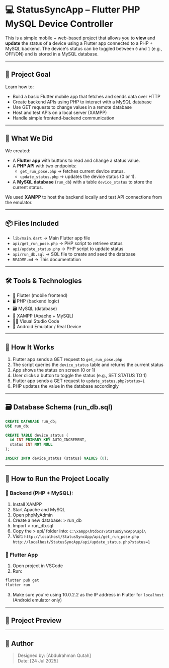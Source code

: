 # 💻 StatusSyncApp – Flutter PHP MySQL Device Controller

This is a simple mobile + web-based project that allows you to **view** and **update** the status of a device using a Flutter app connected to a PHP + MySQL backend. The device's status can be toggled between `0` and `1` (e.g., OFF/ON) and is stored in a MySQL database.

---

## 🎯 Project Goal  
Learn how to:
- Build a basic Flutter mobile app that fetches and sends data over HTTP  
- Create backend APIs using PHP to interact with a MySQL database  
- Use GET requests to change values in a remote database  
- Host and test APIs on a local server (XAMPP)  
- Handle simple frontend-backend communication

---

## 🧱 What We Did

We created:
- A **Flutter app** with buttons to read and change a status value.
- A **PHP API** with two endpoints:
  - `get_run_pose.php` → fetches current device status.
  - `update_status.php` → updates the device status (0 or 1).
- A **MySQL database** (`run_db`) with a table `device_status` to store the current status.

We used **XAMPP** to host the backend locally and test API connections from the emulator.

---

## 📦 Files Included

- `lib/main.dart` → Main Flutter app file  
- `api/get_run_pose.php` → PHP script to retrieve status  
- `api/update_status.php` → PHP script to update status  
- `api/run_db.sql` → SQL file to create and seed the database  
- `README.md` → This documentation

---

## 🛠️ Tools & Technologies  
- 🧠 Flutter (mobile frontend)  
- 🖥️ PHP (backend logic)  
- 🗃️ MySQL (database)  
- 🧰 XAMPP (Apache + MySQL)  
- 🧑‍💻 Visual Studio Code  
- 📱 Android Emulator / Real Device

---

## 🧪 How It Works

1. Flutter app sends a GET request to `get_run_pose.php`
2. The script queries the `device_status` table and returns the current status
3. App shows the status on screen (0 or 1)
4. User clicks a button to toggle the status (e.g., SET STATUS TO 1)
5. Flutter app sends a GET request to `update_status.php?status=1`
6. PHP updates the value in the database accordingly

---

## 🗃️ Database Schema (run_db.sql)

```sql
CREATE DATABASE run_db;
USE run_db;

CREATE TABLE device_status (
  id INT PRIMARY KEY AUTO_INCREMENT,
  status INT NOT NULL
);

INSERT INTO device_status (status) VALUES (0);
```
---

## 🚀 How to Run the Project Locally

### 🧩 Backend (PHP + MySQL):
1. Install XAMPP
2. Start Apache and MySQL
3. Open phpMyAdmin
4. Create a new database: > run_db
5. Import > run_db.sql
6. Copy the > api/ folder into:
`C:\xampp\htdocs\StatusSyncApp\api\`
7. Visit:
`http://localhost/StatusSyncApp/api/get_run_pose.php`
`http://localhost/StatusSyncApp/api/update_status.php?status=1`

### 📱 Flutter App
1. Open project in VSCode
2. Run:
```bash
flutter pub get
flutter run
```
3. Make sure you're using 10.0.2.2 as the IP address in Flutter for `localhost` (Android emulator only)

---

## 📸 Project Preview

---

## 👤 Author
> Designed by: [Abdulrahman Qutah]  
> Date: [24 Jul 2025]
